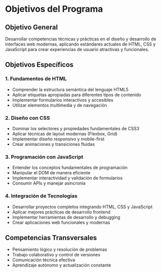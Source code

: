 # Objetivos del Programa

## Objetivo General
Desarrollar competencias técnicas y prácticas en el diseño y desarrollo de interfaces web modernas, aplicando estándares actuales de HTML, CSS y JavaScript para crear experiencias de usuario atractivas y funcionales.

## Objetivos Específicos

### 1. Fundamentos de HTML
- Comprender la estructura semántica del lenguaje HTML5
- Aplicar etiquetas apropiadas para diferentes tipos de contenido
- Implementar formularios interactivos y accesibles
- Utilizar elementos multimedia y de navegación

### 2. Diseño con CSS
- Dominar los selectores y propiedades fundamentales de CSS3
- Aplicar técnicas de layout modernas (Flexbox, Grid)
- Implementar diseño responsivo y mobile-first
- Crear animaciones y transiciones fluidas

### 3. Programación con JavaScript
- Entender los conceptos fundamentales de programación
- Manipular el DOM de manera eficiente
- Implementar interactividad y validación de formularios
- Consumir APIs y manejar asincronía

### 4. Integración de Tecnologías
- Desarrollar proyectos completos integrando HTML, CSS y JavaScript
- Aplicar mejores prácticas de desarrollo frontend
- Implementar herramientas de desarrollo y debugging
- Crear aplicaciones web funcionales y modernas

## Competencias Transversales
- Pensamiento lógico y resolución de problemas
- Trabajo colaborativo y control de versiones
- Comunicación técnica efectiva
- Aprendizaje autónomo y actualización constante
